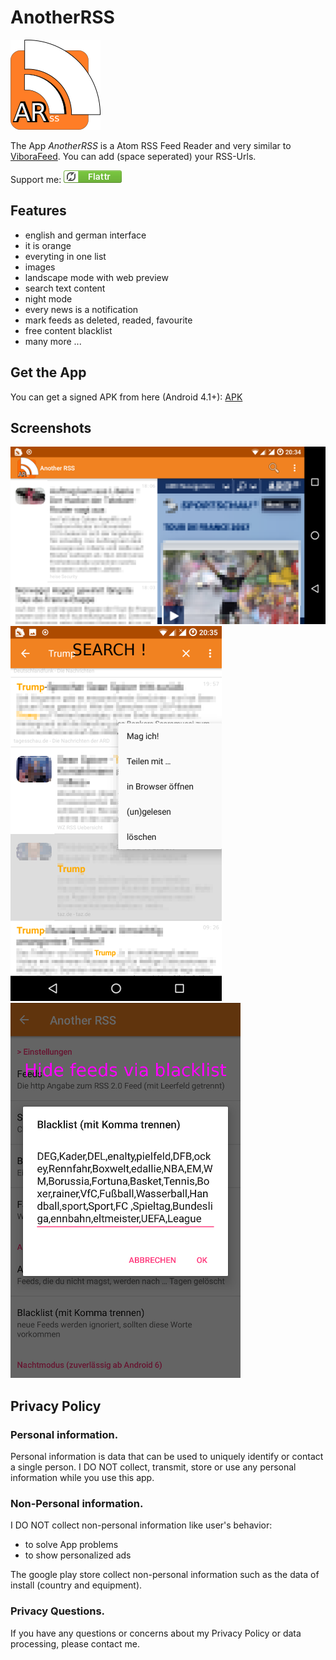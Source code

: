 # AnotherRSS

![logo](app/src/main/res/mipmap-xxhdpi/ic_launcher.png)

The App *AnotherRSS* is a Atom RSS Feed Reader and very similar to [ViboraFeed](https://github.com/no-go/ViboraFeed).
You can add (space seperated) your RSS-Urls.

Support me: <a href="https://flattr.com/submit/auto?fid=o6wo7q&url=https%3A%2F%2Fgithub.com%2Fno-go%2FAnotherRSS" target="_blank">![Flattr This](img/flattr-badge-large.png)</a>

## Features

- english and german interface
- it is orange
- everyting in one list
- images
- landscape mode with web preview
- search text content
- night mode
- every news is a notification
- mark feeds as deleted, readed, favourite
- free content blacklist
- many more ...

## Get the App

You can get a signed APK from here (Android 4.1+): [APK](https://raw.githubusercontent.com/no-go/AnotherRSS/master/app/app-release.apk)

## Screenshots

![Landscape mode](img/Screenshot_1.png)
![Search content and mark them](img/Screenshot_2.png)
![blacklist to filter the news and hide them](img/Screenshot_3.png)

## Privacy Policy

### Personal information.

Personal information is data that can be used to uniquely identify or contact a single person. I DO NOT collect, transmit, store or use any personal information while you use this app.

### Non-Personal information.

I DO NOT collect non-personal information like user's behavior:

 -  to solve App problems
 -  to show personalized ads

The google play store collect non-personal information such as the data of install (country and equipment).

### Privacy Questions.

If you have any questions or concerns about my Privacy Policy or data processing, please contact me.
